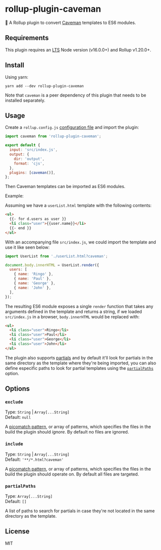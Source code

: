 # rollup-plugin-caveman

🍣 A Rollup plugin to convert [Caveman](https://github.com/andrewchilds/caveman) templates to ES6 modules.

## Requirements

This plugin requires an [LTS](https://github.com/nodejs/Release) Node version (v16.0.0+) and Rollup v1.20.0+.

## Install

Using yarn:

```console
yarn add --dev rollup-plugin-caveman
```

Note that `caveman` is a peer dependency of this plugin that needs to be installed separately.

## Usage

Create a `rollup.config.js` [configuration file](https://www.rollupjs.org/guide/en/#configuration-files) and import the plugin:

```js
import caveman from 'rollup-plugin-caveman';

export default {
  input: 'src/index.js',
  output: {
    dir: 'output',
    format: 'cjs',
  },
  plugins: [caveman()],
};
```

Then Caveman templates can be imported as ES6 modules.

Example:

Assuming we have a `userList.html` template with the following contents:

```html
<ul>
  {{- for d.users as user }}
  <li class="user">{{user.name}}</li>
  {{- end }}
</ul>
```

With an accompanying file `src/index.js`, we could import the template and use it like seen below:

```js
import UserList from './userList.html?caveman';

document.body.innerHTML = UserList.render({
  users: [
    { name: 'Ringo' },
    { name: 'Paul' },
    { name: 'George' },
    { name: 'John' },
  ],
});
```

The resulting ES6 module exposes a single `render` function that takes any arguments defined in the template and returns a string, if we loaded `src/index.js` in a browser, `body.innerHTML` would be replaced with:

```html
<ul>
  <li class="user">Ringo</li>
  <li class="user">Paul</li>
  <li class="user">George</li>
  <li class="user">John</li>
</ul>
```

The plugin also supports [partials](https://github.com/andrewchilds/caveman?tab=readme-ov-file#--render-partialname-) and by default it'll look for partials in the same directory as the template where they're being imported, you can also define especific paths to look for partial templates using the [`partialPaths`](#partialPaths) option.

## Options

### `exclude`

Type: `String` | `Array[...String]`<br>
Default: `null`

A [picomatch pattern](https://github.com/micromatch/picomatch), or array of patterns, which specifies the files in the build the plugin should _ignore_. By default no files are ignored.

### `include`

Type: `String` | `Array[...String]`<br>
Default: `'**/*.html?caveman'`

A [picomatch pattern](https://github.com/micromatch/picomatch), or array of patterns, which specifies the files in the build the plugin should operate on. By default all files are targeted.

### `partialPaths`

Type: `Array[...String]`<br>
Default: `[]`

A list of paths to search for partials in case they're not located in the same directory as the template.

## License

MIT
